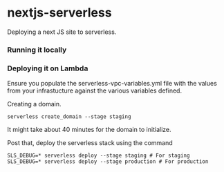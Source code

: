 # nextjs-serverless
Deploying a next JS site to serverless.

### Running it locally

### Deploying it on Lambda

Ensure you populate the serverless-vpc-variables.yml file with
the values from your infrastucture against the various variables 
defined.


Creating a domain.
```
serverless create_domain --stage staging
```
It might take about 40 minutes for the domain to initialize.


Post that, deploy the serverless stack using the command
```
SLS_DEBUG=* serverless deploy --stage staging # For staging
SLS_DEBUG=* serverless deploy --stage production # For production
```
